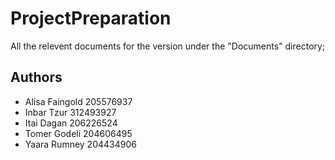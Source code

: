 # ProjectPreparation
All the relevent documents for the version under the "Documents" directory; 

## Authors 
* Alisa Faingold 205576937
* Inbar Tzur 312493927
* Itai Dagan 206226524
* Tomer Godeli 204606495
* Yaara Rumney 204434906
